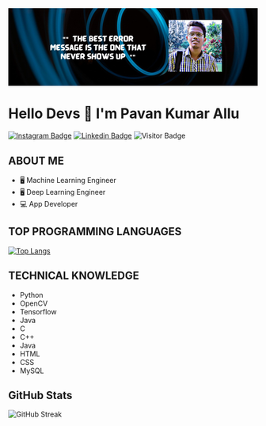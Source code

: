 

<img align="center" src="https://raw.githubusercontent.com/pavankumarallu/pavankumarallu/main/banner2.PNG"/>

# Hello Devs 👋 I'm Pavan Kumar Allu

[![Instagram Badge](https://img.shields.io/badge/-PavankumarAllu-blueviolet?style=plastic-square&logo=instagram&logoColor=white&link=https://www.instagram.com/allupavan_2001/)](https://www.instagram.com/allupavan_2001/)
[![Linkedin Badge](https://img.shields.io/badge/-PavankumarAllu-blue?style=plastic-square&logo=Linkedin&logoColor=white&link=https://www.linkedin.com/in/vamsi-pavan-kumar-allu-2771b41a0/)](https://www.linkedin.com/in/vamsi-pavan-kumar-allu-2771b41a0/)
![Visitor Badge](https://visitor-badge.laobi.icu/badge?page_id=dhanrajdc7)


## ABOUT ME
- 🖥  Machine Learning Engineer
- 🖥  Deep Learning Engineer
- 💻 App Developer

## TOP PROGRAMMING LANGUAGES
[![Top Langs](https://github-readme-stats.vercel.app/api/top-langs/?username=pavankumarallu&theme=radical&text_color=fff)](https://github.com/pavankumarallu/github-readme-stats)

## TECHNICAL KNOWLEDGE
- Python
- OpenCV
- Tensorflow
- Java
- C
- C++
- Java
- HTML
- CSS
- MySQL

## GitHub Stats
  ![GitHub Streak](https://github-readme-streak-stats.herokuapp.com/?user=pavankumarallu&theme=radical) 
